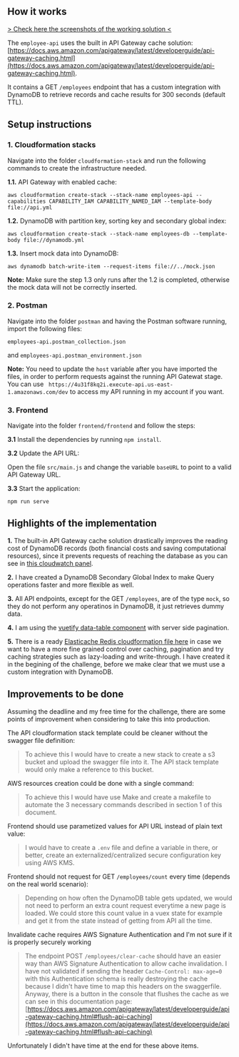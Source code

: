 ## How it works

[> Check here the screenshots of the working solution <](https://github.com/andreybleme/api_enhancement/tree/master/screenshots) 

The `employee-api` uses the built in API Gateway cache solution: [https://docs.aws.amazon.com/apigateway/latest/developerguide/api-gateway-caching.html](https://docs.aws.amazon.com/apigateway/latest/developerguide/api-gateway-caching.html).

It contains a GET `/employees` endpoint that has a custom integration with DynamoDB to retrieve records and cache results for 300 seconds (default TTL).

## Setup instructions

### 1. Cloudformation stacks

Navigate into the folder `cloudformation-stack` and run the following commands to create the infrastructure needed.

**1.1.** API Gateway with enabled cache:

`aws cloudformation create-stack --stack-name employees-api --capabilities CAPABILITY_IAM CAPABILITY_NAMED_IAM --template-body file://api.yml`

**1.2.** DynamoDB with partition key, sorting key and secondary global index:

`aws cloudformation create-stack --stack-name employees-db --template-body file://dynamodb.yml`

**1.3.** Insert mock data into DynamoDB: 

`aws dynamodb batch-write-item --request-items file://../mock.json`

**Note:** Make sure the step 1.3 only runs after the 1.2 is completed, otherwise the mock data will not be correctly inserted. 


### 2. Postman

Navigate into the folder `postman` and having the Postman software running, import the following files:

`employees-api.postman_collection.json`

and `employees-api.postman_environment.json`

**Note:** You need to update the `host` variable after you have imported the files, in order to perform requests against the running API Gatewat stage. 
You can use ` https://4u31f8kq2i.execute-api.us-east-1.amazonaws.com/dev` to access my API running in my account if you want. 


### 3. Frontend

Navigate into the folder `frontend/frontend` and follow the steps:

**3.1** Install the dependencies by running `npm install`.

**3.2** Update the API URL:

Open the file `src/main.js` and change the variable `baseURL` to point to a valid API Gateway URL.

**3.3** Start the application:

`npm run serve`

## Highlights of the implementation

**1.** The built-in API Gateway cache solution drastically improves the reading cost of DynamoDB records (both financial costs and saving computational resources), since it prevents requests of reaching the database as you can see in [this cloudwatch panel](https://github.com/andreybleme/api_enhancement/blob/master/screenshots/energicos-cache-without-invalidation.png).

**2.** I have created a DynamoDB Secondary Global Index to make Query operations faster and more flexible as well.

**3.** All API endpoints, except for the GET `/employees`, are of the type `mock`, so they do not perform any operatinos in DynamoDB, it just retrieves dummy data.

**4.** I am using the [vuetify data-table component](https://vuetifyjs.com/pt-BR/components/data-tables) with server side pagination.

**5.** There is a ready [Elasticache Redis cloudformation file here](https://github.com/andreybleme/api_enhancement/commit/7ed95be0a2a2ef51221c6b8c146dd8aed1174ecc#diff-84778dc6450b7f38d4f9edaf02023657) in case we want to have a more fine grained control over caching, pagination and try caching strategies such as lazy-loading and write-through.
I have created it in the begining of the challenge, before we make clear that we must use a custom integration with DynamoDB.



## Improvements to be done

Assuming the deadline and my free time for the challenge, there are some points of improvement when considering to take this into production.

The API cloudformation stack template could be cleaner without the swagger file definition:

> To achieve this I would have to create a new stack to create a s3 bucket and upload the swagger file into it. The API stack template would only make a reference to this bucket.

AWS resources creation could be done with a single command:

> To achieve this I would have use Make and create a makefile to automate the 3 necessary commands described in section 1 of this document.

Frontend should use parametized values for API URL instead of plain text value:

> I would have to create a `.env` file and define a variable in there, or better, create an externalized/centralized secure configuration key using AWS KMS. 

Frontend should not request for GET `/employees/count` every time (depends on the real world scenario):

> Depending on how often the DynamoDB table gets updated, we would not need to perform an extra count request everytime a new page is loaded. We could store this count value in a vuex state for example and get it from the state instead of getting from API all the time.

Invalidate cache requires AWS Signature Authentication and I'm not sure if it is properly securely working

> The endpoint POST `/employees/clear-cache` should have an easier way than AWS Signature Authentication to allow cache invalidation. 
I have not validated if sending the header `Cache-Control: max-age=0` with this Authentication schema is really destroying the cache because I didn't have time to map this headers on the swaggerfile.
Anyway, there is a button in the console that flushes the cache as we can see in this documentation page: [https://docs.aws.amazon.com/apigateway/latest/developerguide/api-gateway-caching.html#flush-api-caching](https://docs.aws.amazon.com/apigateway/latest/developerguide/api-gateway-caching.html#flush-api-caching)

Unfortunately I didn't have time at the end for these above items.

